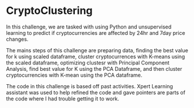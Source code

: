 # CryptoClustering

In this challenge, we are tasked with using Python and unsupervised learning to predict if cryptocurrencies are affected by 24hr and 7day price changes.

The mains steps of this challenge are preparing data, finding the best value for k using scaled dataframe, cluster cryptocurrences with K-means using the scaled dataframe, optimizing clustesr with Principal Component Analysis, find best value for K using the PCA Dataframe, and then cluster cryptocurrencies with K-mean using the PCA dataframe.

The code in this challenge is based off past activities. Xpert Learning assistant was used to help refined the code and gave pointers are parts of the code where I had trouble getting it to work.
